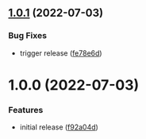 ## [1.0.1](https://github.com/storyset/storyset/compare/v1.0.0...v1.0.1) (2022-07-03)


### Bug Fixes

* trigger release ([fe78e6d](https://github.com/storyset/storyset/commit/fe78e6d7daf921145a0919975eaad2af607e4831))

# 1.0.0 (2022-07-03)


### Features

* initial release ([f92a04d](https://github.com/storyset/storyset/commit/f92a04d41819d533dc7b4f2080914cc048f34753))
